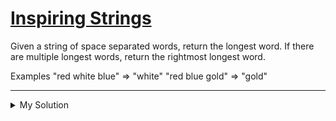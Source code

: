 # [Inspiring Strings](https://www.codewars.com/kata/5939ab6eed348a945f0007b2)

Given a string of space separated words, return the longest word.
If there are multiple longest words, return the rightmost longest word.

Examples
"red white blue" => "white"
"red blue gold" => "gold"

---

<details><summary>My Solution</summary>

```js
function longestWord(stringOfWords) {
  return stringOfWords.split(' ').reduce((longest, cur) => {
    if (longest.length <= cur.length) return cur
    return longest
  }, '')
}
```

</details>
